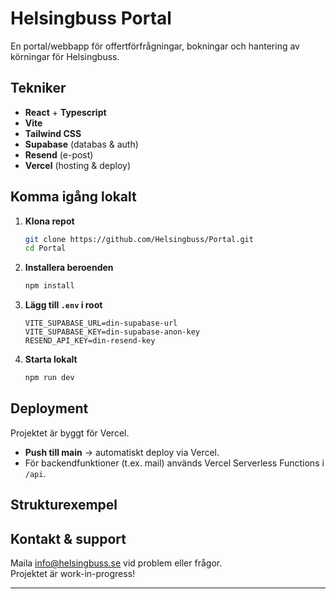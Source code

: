 # Helsingbuss Portal

En portal/webbapp för offertförfrågningar, bokningar och hantering av körningar för Helsingbuss.

## Tekniker

- **React** + **Typescript**
- **Vite**
- **Tailwind CSS**
- **Supabase** (databas & auth)
- **Resend** (e-post)
- **Vercel** (hosting & deploy)

## Komma igång lokalt

1. **Klona repot**
    ```bash
    git clone https://github.com/Helsingbuss/Portal.git
    cd Portal
    ```

2. **Installera beroenden**
    ```bash
    npm install
    ```

3. **Lägg till `.env` i root**
    ```env
    VITE_SUPABASE_URL=din-supabase-url
    VITE_SUPABASE_KEY=din-supabase-anon-key
    RESEND_API_KEY=din-resend-key
    ```

4. **Starta lokalt**
    ```bash
    npm run dev
    ```

## Deployment

Projektet är byggt för Vercel.  
- **Push till main** → automatiskt deploy via Vercel.
- För backendfunktioner (t.ex. mail) används Vercel Serverless Functions i `/api`.

## Strukturexempel


## Kontakt & support

Maila [info@helsingbuss.se](mailto:info@helsingbuss.se) vid problem eller frågor.  
Projektet är work-in-progress!

---


